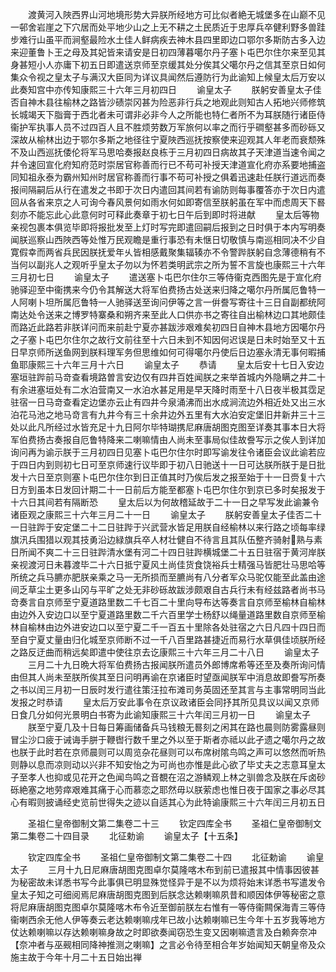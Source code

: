 <!-- { "loadSidebar": true } -->
　　渡黄河入陜西界山河地境形势大异朕所经地方可比似者絶无城堡多在山巅不见一邨舍岩崖之下穴居而处平地少山之上无不耕之土民质近于忠厚兵卒健利野多兽跬步难行山虽平而涧壑最险水土佳人鲜病疾去神木县四里即边口鄂尔多斯防古多入边来迎董鲁卜王之母及其妃皆来请安是日初四薄暮噶尔丹子塞卜屯巴尔住尔来至见其身甚短小人亦庸下初五日即遣送京师至京缓其处分俟其父噶尔丹之信其至京日如何集众令视之皇太子与满汉大臣同为详议具闻然后遵防行为此谕知上候皇太后万安以此奏知宫中亦传知康熙三十六年三月初四日
　　谕皇太子
　　朕躬安善皇太子佳否自神木县往榆林之路皆沙碛崇冈甚为险恶非行兵之地观此则知古人拓地兴师修筑长城竭天下脂膏于西北者未可谓非必非今人之所能也特仁者所不为耳朕随行诸臣侍衞护军执事人员不过四百人且不胜烦劳数万军旅何以率之而行乎磵壑甚多而砂砾又深故从榆林出边于鄂尔多斯之地径往宁夏陜西巡抚按察使来迎观其人年老而衰颓殊不及山西巡抚倭伦将军马思哈奏报赵良栋于三月初四日病故其子天津道当速令闻之幷令速回宣化府知府范时崇居官称善而行已不苟可补授天津道宣化府亦系要地捕盗同知祖永泰为霸州知州时居官称善而行事不苟可补授之俱着迅速赴任朕行道远而奏报间隔嗣后从行在遣发之书即于次日内遣回其间若有谕防则每事覆答亦于次日内遣回从各省来京之人可询今春风景何如雨水何如即寄信至朕躬虽在军中而虑周天下晷刻亦不能忘此心此意何时可释此奏章于初七日午后到即时将进献
　　皇太后等物亲视包裹本俱览毕即将报批发至上灯时写完即遣回嗣后报到之日时俱于本内写明奏闻朕巡察山西陜西等处惟万民观瞻是重行事恐有未惬日切敬慎与南巡相同决不少自寛假幸而两省兵民因朕抚爱年乆皆相感戴聚集辐辏亦不令警跸朕躬自念薄德稍有不当何以副兆人之观听乎皇太子勿以为怀若类明武宗之所为誓不言旋也康熙三十六年三月初七日
　　谕皇太子
　　遣送塞卜屯巴尔住尔三等侍衞克西图先是于宣化府驰驿迎至中衞携来今仍令其解送大将军伯费扬古处送来归降之噶尔丹所属厄鲁特一人阿喇卜坦所属厄鲁特一人驰驿送至询问伊等之言一倂誊写寄往十三日自副都统阿南达处令送来之博罗特寨桑和朔齐来至此人口供亦书之寄往自出榆林边口其地颇佳而路近此路若非朕详问而来前赴宁夏亦甚跋涉艰难矣初四日自神木县地方因噶尔丹之子塞卜屯巴尔住尔之故行文前往至十六日未到不知因何迟误是日未时始至又十五日早京师所送鱼网到朕料理军务但思维如何可得噶尔丹使后日边塞永清无事何暇捕鱼耶康熙三十六年三月十六日
　　谕皇太子
　　恭请
　　皇太后安十七日入安边塞垣驻跸前马竒查看境路曽言安边仅有四井百姓闻朕之来举首城内外隐瞒之井二十有余进塞垣处有二水泊营南又一水泊水甚足用是早天降时雨至十八日夜半极其霑足驻宿一日马竒查看定边堡亦云止有四井今泉涌沸而出水成涧流边外相近处又出三水泊花马池之地马竒言有九井今有三十余井边外五里有大水泊安定堡旧井新井三十三处以此凡所经过水皆充足十九日阿尔毕特瑚携尼麻唐胡图克图至详奏其事本日大将军伯费扬古奏报自厄鲁特降来二喇嘛情由人尚未至事局似佳故誊写示之俟人到详加询问再为谕示朕于三月初四日见塞卜屯巴尔住尔时即写谕发往令诸臣会议此谕若应于四日内到则初七日可至京师速行议毕即于初八日驰送十一日可达朕所朕于是日批发十六日至京则塞卜屯巴尔住尔到日正值其时乃俟后发之报至始于十一日赍复十六日方到虽本日发回计期二十一日前后方能至都塞卜屯巴尔住尔到京已多时矣报发于十六日其间若有隔断恐
　　皇太后以为何故稽延故于二十一日之早写发此谕兼令诸臣观之康熙三十六年三月二十一日
　　谕皇太子
　　朕躬安善皇太子佳否二十一日驻跸于安定堡二十二日驻跸于兴武营水皆足用朕自经榆林以来行路之顷每率绿旗汛兵围猎以观其技勇沿边緑旗兵卒人材壮健自不待言且其队伍整齐骑射熟与素日所闻不爽二十三日驻跸清水堡有河二十四日驻跸横城堡二十五日驻宿于黄河岸朕亲视渡河日未暮渡毕二十六日抵宁夏风土尚佳货食饶裕兵士精强马皆肥壮马思哈等所统之兵马臕亦肥朕亲乘之马一无所损而至臕尚有八分者军众马驼仅能至此盖由途间乏草尘土更多山冈与平旷之处无非砂砾故跋涉颇艰自古兵行未有经兹路者尚书马竒奏言自京师至宁夏道路里数二千七百二十里向导布达等奏言自京师至榆林自榆林由边外入安边口以至宁夏道路里数二千六百里学士杨舒以绳量道路里数自京师至榆林自榆林由边外进安边口以至宁夏二千一百五十里除各处驻宿之六日凡四十四日而至自宁夏丈量由归化城至京师断不过一千八百里路甚捷近而易行水草俱佳顷朕所经之路反迂曲而稍远矣即遣中使往京去讫康熙三十六年三月二十八日
　　谕皇太子
　　三月二十九日晩大将军伯费扬古报闻朕所遣员外郎博席希等还至及奏所询问情由但其人尚未至朕所俟其至日问明再谕在京诸臣时望亟闻朕军中消息故即誊写所奏之书以闰三月初一日辰时发行遣往策汪拉布滩司务英固还至其言与主事常明同当此发报之时恭请
　　皇太后万安此事令在京议政诸臣会同抒其所见具议以闻又京师日食几分如何光景明白书寄为此谕知康熙三十六年闰三月初一日
　　谕皇太子
　　朕至宁夏几及十日每日筹画储备兵马钱粮无晷刻之闲其在路也晨则防雾露昼则冒尘沙口疲于诫诲手胼于鞭辔行数千里之外以至于斯者亦祗以此孑遗之噶尔丹之故也朕于此时若在京师晨则可以周览杂花昼则可以布席树隂鸟鸣之声可以悠然而听热则静以息而凉则动以兴非不知安怡之为可尚也亦惟是此心欲了毕丈夫之志意耳皇太子至孝人也抑或见花开之色闻鸟鸣之音覩在沼之游鳞观上林之驯兽念及朕在斥卤砂砾絶塞之地劳瘁艰难其痛于心而慕恋之耶然毋以朕萦虑也惟日夜于国家之事必尽其心有暇则披诵经史览前世得失之迹以自适其心为此特谕康熙三十六年闰三月初五日







　　圣祖仁皇帝御制文第二集卷二十三
　　钦定四库全书
　　圣祖仁皇帝御制文第二集卷二十四目录
　　北征勅谕
　　谕皇太子【十五条】












　　钦定四库全书
　　圣祖仁皇帝御制文第二集卷二十四
　　北征勅谕
　　谕皇太子
　　三月十九日尼麻唐胡图克图卓尔莫隆喀木布到前已遣报其中情事因彼甚为秘密故未详悉书写今此事俱已明显殊觉怪异于是不以为烦将始末详悉书写遣发令皇太子知之可细阅焉尼麻唐胡图克图到后朕念达赖喇嘛夙昔和顺因体伊等秘密之意将尼麻唐胡图克图卓尔莫隆喀木布令近至御前朕左右惟有一等侍衞闗保海青三等侍衞喇西余无他人伊等奏云老达赖喇嘛戌年已故小达赖喇嘛已生今年十五岁我等地方仗达赖喇嘛以存达赖喇嘛身故之时即欲奏闻窃恐生变又因喇嘛遗言及白赖奔奈冲【奈冲者与巫觋相同降神推测之喇嘛】之言必令待至相合年岁始闻知天朝皇帝及众施主故于今年十月二十五日始出禅
